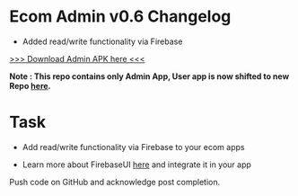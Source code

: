 # Ecom Admin v0.6 Changelog

* Added read/write functionality via Firebase



[>>> Download Admin APK here <<<](https://github.com/lswarnkar1/NAAD-Sessions-Practice/raw/ecom_admin_0.6/app/build/outputs/apk/debug/app-debug.apk)

**Note : This repo contains only Admin App, User app is now shifted to new Repo [here](https://github.com/lswarnkar1/NAAD-Practice-UserEcom).**



# Task

* Add read/write functionality via Firebase to your ecom apps

* Learn more about FirebaseUI [here](https://firebase.google.com/docs/auth/android/firebaseui) and integrate it in your app

Push code on GitHub and acknowledge post completion.
